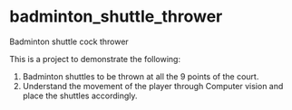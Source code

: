 # badminton_shuttle_thrower
Badminton shuttle cock thrower

This is a project to demonstrate the following:
1. Badminton shuttles to be thrown at all the 9 points of the court.
2. Understand the movement of the player through Computer vision and place the shuttles accordingly.
